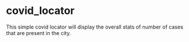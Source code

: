 # covid_locator
This simple covid locator will display the overall stats of number of cases that are present in the city.
